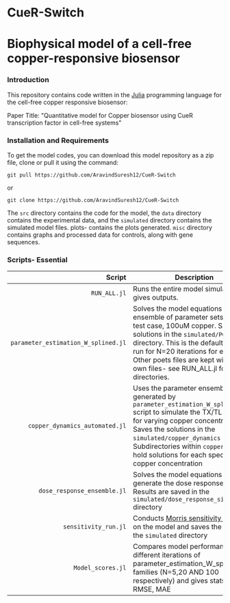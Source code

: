# CueR-Switch

# Biophysical model of a cell-free copper-responsive biosensor

### Introduction
This repository contains code written in the [Julia](https://www.julialang.org) programming language for the cell-free copper responsive biosensor: 

Paper Title: "Quantitative model for Copper biosensor using CueR transcription factor in cell-free systems"


### Installation and Requirements

To get the model codes, you can download this model repository as a zip file, clone or pull it using the command:

	git pull https://github.com/AravindSuresh12/CueR-Switch
or

	git clone https://github.com/AravindSuresh12/CueR-Switch

The ``src`` directory contains the code for the model, the ``data`` directory contains the experimental data, and the ``simulated`` directory contains the simulated model files. plots- contains the plots generated. ``misc`` directory contains graphs and processed data for controls, along with gene sequences. 

### Scripts- Essential
Script | Description
---: | ---
``RUN_ALL.jl`` | Runs the entire model simulation and gives outputs. 
``parameter_estimation_W_splined.jl`` | Solves the model equations for the ensemble of parameter sets for the test case, 100uM copper. Saves solutions in the ``simulated/POETS`` directory. This is the default POETS run for N=20 iterations for each SA. Other poets files are kept with their own files- see RUN_ALL.jl for directories.
``copper_dynamics_automated.jl`` | Uses the parameter ensemble generated by ``parameter_estimation_W_splined.jl`` script to simulate the TX/TL dynamics for varying copper concentrations. Saves the solutions in the ``simulated/copper_dynamics`` directory. Subdirectories within ``copper_dynamics`` hold solutions for each specified copper concentration
``dose_response_ensemble.jl`` | Solves the model equations to generate the dose response curve. Results are saved in the ``simulated/dose_response_simulations`` directory
``sensitivity_run.jl`` | Conducts [Morris sensitivity analysis](https://doi.org/10.2307%2F1269043) on the model and saves the results in the ``simulated`` directory
``Model_scores.jl``| Compares model performance for different iterations of parameter_estimation_W_splined.jl families (N=5,20 AND 100 respectively) and gives stats like RMSE, MAE 

